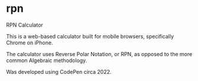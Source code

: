 # rpn
RPN Calculator

This is a web-based calculator built for mobile browsers, specifically Chrome on iPhone.

The calculator uses Reverse Polar Notation, or RPN, as opposed to the more common Algebraic methodology.

Was developed using CodePen circa 2022.
